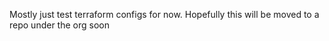 Mostly just test terraform configs for now. Hopefully this will be moved to a repo under the org soon
